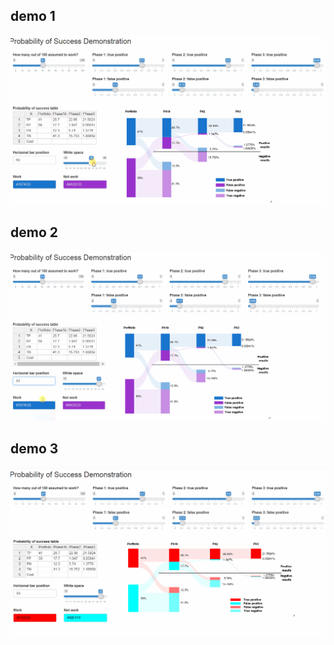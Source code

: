 ## demo 1

![](screenrecords/screen2.gif)


## demo 2

![](screenrecords/screen3.gif)


## demo 3

![](screenrecords/screen4.gif)